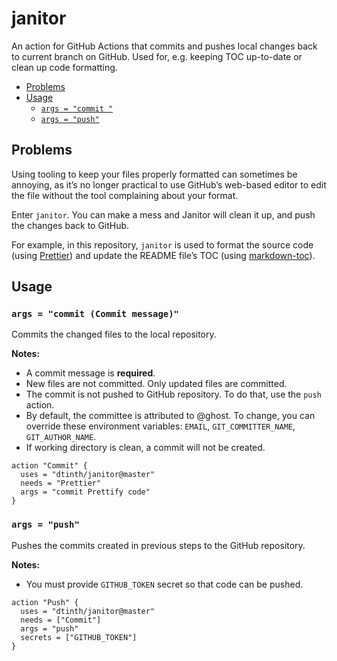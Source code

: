 # janitor

An action for GitHub Actions that commits and pushes local changes back to current branch on GitHub. Used for, e.g. keeping TOC up-to-date or clean up code formatting.

<!-- toc -->

- [Problems](#problems)
- [Usage](#usage)
  - [`args = "commit "`](#args--commit-)
  - [`args = "push"`](#args--push)

<!-- tocstop -->

## Problems

Using tooling to keep your files properly formatted can sometimes be annoying, as it’s no longer practical to use GitHub’s web-based editor to edit the file without the tool complaining about your format.

Enter `janitor`. You can make a mess and Janitor will clean it up, and push the changes back to GitHub.

For example, in this repository, `janitor` is used to format the source code (using [Prettier](https://github.com/prettier/prettier)) and update the README file’s TOC (using [markdown-toc](https://github.com/jonschlinkert/markdown-toc)).

## Usage

### `args = "commit (Commit message)"`

Commits the changed files to the local repository.

**Notes:**

- A commit message is **required**.
- New files are not committed. Only updated files are committed.
- The commit is not pushed to GitHub repository. To do that, use the `push` action.
- By default, the committee is attributed to @ghost. To change, you can override these environment variables: `EMAIL`, `GIT_COMMITTER_NAME`, `GIT_AUTHOR_NAME`.
- If working directory is clean, a commit will not be created.

```
action "Commit" {
  uses = "dtinth/janitor@master"
  needs = "Prettier"
  args = "commit Prettify code"
}
```

### `args = "push"`

Pushes the commits created in previous steps to the GitHub repository.

**Notes:**

- You must provide `GITHUB_TOKEN` secret so that code can be pushed.

```
action "Push" {
  uses = "dtinth/janitor@master"
  needs = ["Commit"]
  args = "push"
  secrets = ["GITHUB_TOKEN"]
}
```
